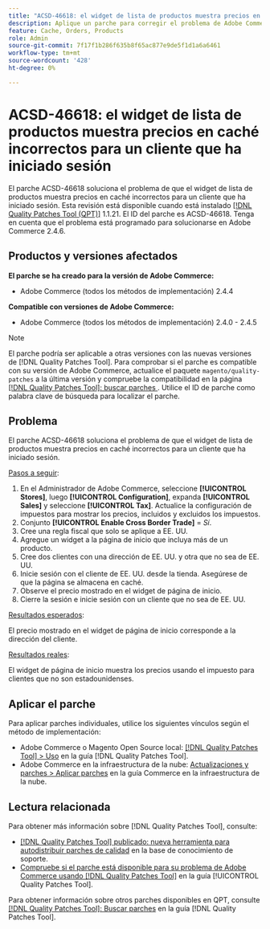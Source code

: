 ```yaml
---
title: "ACSD-46618: el widget de lista de productos muestra precios en caché incorrectos para clientes que iniciaron sesión"
description: Aplique un parche para corregir el problema de Adobe Commerce en el que el widget de lista de productos muestra precios en caché incorrectos para un cliente que ha iniciado sesión.
feature: Cache, Orders, Products
role: Admin
source-git-commit: 7f17f1b286f635b8f65ac877e9de5f1d1a6a6461
workflow-type: tm+mt
source-wordcount: '428'
ht-degree: 0%

---
```


# ACSD-46618: el widget de lista de productos muestra precios en caché incorrectos para un cliente que ha iniciado sesión

El parche ACSD-46618 soluciona el problema de que el widget de lista de productos muestra precios en caché incorrectos para un cliente que ha iniciado sesión. Esta revisión está disponible cuando está instalado [[!DNL Quality Patches Tool (QPT)]](https://experienceleague.adobe.com/docs/commerce-knowledge-base/kb/announcements/commerce-announcements/magento-quality-patches-released-new-tool-to-self-serve-quality-patches.html) 1.1.21. El ID del parche es ACSD-46618. Tenga en cuenta que el problema está programado para solucionarse en Adobe Commerce 2.4.6.

## Productos y versiones afectados

**El parche se ha creado para la versión de Adobe Commerce:**
* Adobe Commerce (todos los métodos de implementación) 2.4.4

**Compatible con versiones de Adobe Commerce:**
* Adobe Commerce (todos los métodos de implementación) 2.4.0 - 2.4.5

>[!NOTE]
>
>El parche podría ser aplicable a otras versiones con las nuevas versiones de [!DNL Quality Patches Tool]. Para comprobar si el parche es compatible con su versión de Adobe Commerce, actualice el paquete `magento/quality-patches` a la última versión y compruebe la compatibilidad en la página [[!DNL Quality Patches Tool]: buscar parches ](https://experienceleague.adobe.com/tools/commerce-quality-patches/index.html). Utilice el ID de parche como palabra clave de búsqueda para localizar el parche.

## Problema

El parche ACSD-46618 soluciona el problema de que el widget de lista de productos muestra precios en caché incorrectos para un cliente que ha iniciado sesión.

<u>Pasos a seguir</u>:

1. En el Administrador de Adobe Commerce, seleccione **[!UICONTROL Stores]**, luego **[!UICONTROL Configuration]**, expanda **[!UICONTROL Sales]** y seleccione **[!UICONTROL Tax]**. Actualice la configuración de impuestos para mostrar los precios, incluidos y excluidos los impuestos.
1. Conjunto **[!UICONTROL Enable Cross Border Trade]** = _Sí_.
1. Cree una regla fiscal que solo se aplique a EE. UU.
1. Agregue un widget a la página de inicio que incluya más de un producto.
1. Cree dos clientes con una dirección de EE. UU. y otra que no sea de EE. UU.
1. Inicie sesión con el cliente de EE. UU. desde la tienda. Asegúrese de que la página se almacena en caché.
1. Observe el precio mostrado en el widget de página de inicio.
1. Cierre la sesión e inicie sesión con un cliente que no sea de EE. UU.

<u>Resultados esperados</u>:

El precio mostrado en el widget de página de inicio corresponde a la dirección del cliente.

<u>Resultados reales</u>:

El widget de página de inicio muestra los precios usando el impuesto para clientes que no son estadounidenses.

## Aplicar el parche

Para aplicar parches individuales, utilice los siguientes vínculos según el método de implementación:

* Adobe Commerce o Magento Open Source local: [[!DNL Quality Patches Tool] > Uso](https://experienceleague.adobe.com/docs/commerce-operations/tools/quality-patches-tool/usage.html) en la guía [!DNL Quality Patches Tool].
* Adobe Commerce en la infraestructura de la nube: [Actualizaciones y parches > Aplicar parches](https://experienceleague.adobe.com/docs/commerce-cloud-service/user-guide/develop/upgrade/apply-patches.html) en la guía Commerce en la infraestructura de la nube.

## Lectura relacionada

Para obtener más información sobre [!DNL Quality Patches Tool], consulte:

* [[!DNL Quality Patches Tool] publicado: nueva herramienta para autodistribuir parches de calidad](https://experienceleague.adobe.com/en/docs/commerce-knowledge-base/kb/announcements/commerce-announcements/magento-quality-patches-released-new-tool-to-self-serve-quality-patches) en la base de conocimiento de soporte.
* [Compruebe si el parche está disponible para su problema de Adobe Commerce usando [!DNL Quality Patches Tool]](/help/tools/quality-patches-tool/patches-available-in-qpt/check-patch-for-magento-issue-with-magento-quality-patches.md) en la guía [!UICONTROL Quality Patches Tool].


Para obtener información sobre otros parches disponibles en QPT, consulte [[!DNL Quality Patches Tool]: Buscar parches](https://experienceleague.adobe.com/tools/commerce-quality-patches/index.html) en la guía [!DNL Quality Patches Tool].
